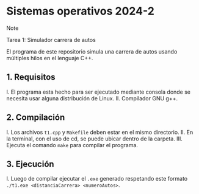 # Sistemas operativos 2024-2
> [!NOTE]
> Tarea 1: Simulador carrera de autos

El programa de este repositorio simula una carrera de autos usando múltiples hilos en el lenguaje C++.

## 1. Requisitos
I.  El programa esta hecho para ser ejecutado mediante consola donde se necesita usar alguna distribución de Linux.
II. Compilador GNU g++.
   
## 2. Compilación
I.   Los archivos `t1.cpp` y `Makefile` deben estar en el mismo directorio.
II.  En la terminal, con el uso de cd, se puede ubicar dentro de la carpeta.
III. Ejecuta el comando `make` para compilar el programa.

## 3. Ejecución
I. Luego de compilar ejecutar el `.exe` generado respetando este formato `./t1.exe <distanciaCarrera> <numeroAutos>`.
